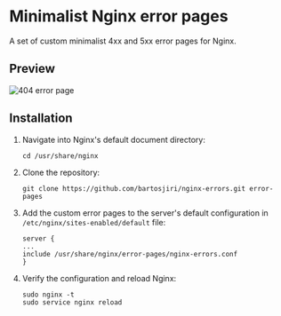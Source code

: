# Minimalist Nginx error pages

A set of custom minimalist 4xx and 5xx error pages for Nginx.

## Preview
![404 error page](https://i.imgur.com/UhkO7uP.pngg)

## Installation

1. Navigate into Nginx's default document directory:
	```
    cd /usr/share/nginx
    ```
2. Clone the repository:
	```
    git clone https://github.com/bartosjiri/nginx-errors.git error-pages
    ```

3. Add the custom error pages to the server's default configuration in `/etc/nginx/sites-enabled/default` file:
	```
    server {
    ...
    include /usr/share/nginx/error-pages/nginx-errors.conf
    }
    ```
4. Verify the configuration and reload Nginx:
	```
    sudo nginx -t
    sudo service nginx reload
    ```
